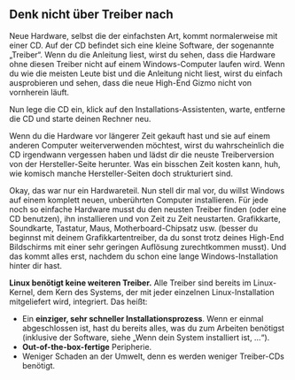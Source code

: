 



<h2>Denk nicht über Treiber nach</h2>

Neue Hardware, selbst die der einfachsten Art, kommt normalerweise mit einer CD. Auf der CD befindet sich eine kleine Software, der sogenannte „Treiber“. Wenn du die Anleitung liest, wirst du sehen, dass die Hardware ohne diesen Treiber nicht auf einem Windows-Computer laufen wird. Wenn du wie die meisten Leute bist und die Anleitung nicht liest, wirst du einfach ausprobieren und sehen, dass die neue High-End Gizmo nicht von vornherein läuft.

Nun lege die CD ein, klick auf den Installations-Assistenten, warte, entferne die CD und starte deinen Rechner neu.

Wenn du die Hardware vor längerer Zeit gekauft hast und sie auf einem anderen Computer weiterverwenden möchtest, wirst du wahrscheinlich die CD irgendwann vergessen haben und lädst dir die neuste Treiberversion von der Hersteller-Seite herunter. Was ein bisschen Zeit kosten kann, huh, wie komisch manche Hersteller-Seiten doch strukturiert sind.

Okay, das war nur ein Hardwareteil. Nun stell dir mal vor, du willst Windows auf einem komplett neuen, unberührten Computer installieren. Für jede noch so einfache Hardware musst du den neusten Treiber finden (oder eine CD benutzen), ihn installieren und von Zeit zu Zeit neustarten. Grafikkarte, Soundkarte, Tastatur, Maus, Motherboard-Chipsatz usw. (besser du beginnst mit deinem Grafikkartentreiber, da du sonst trotz deines High-End Bildschirms mit einer sehr geringen Auflösung zurechtkommen musst). Und das kommt alles erst, nachdem du schon eine lange Windows-Installation hinter dir hast.

<b>Linux benötigt keine weiteren Treiber.</b> Alle Treiber sind bereits im Linux-Kernel, dem Kern des Systems, der mit jeder einzelnen Linux-Installation mitgeliefert wird, integriert. Das heißt:

<ul>
<li>Ein <b>einziger, sehr schneller Installationsprozess</b>. Wenn er einmal abgeschlossen ist, hast du bereits alles, was du zum Arbeiten benötigst (inklusive der Software, siehe „Wenn dein System installiert ist, …“).</li>
<li><b>Out-of-the-box-fertige</b> Peripherie.</li>
<li>Weniger Schaden an der Umwelt, denn es werden weniger Treiber-CDs benötigt.</li>
</ul>




